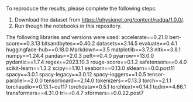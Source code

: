To reproduce the results, please complete the following steps:
1. Download the dataset from https://physionet.org/content/radqa/1.0.0/.
2. Run though the notebooks in this repository.

The following libraries and versions were used:
accelerate==0.21.0
bert-score==0.3.13
bitsandbytes==0.40.2
datasets==2.14.5
evaluate==0.4.1
huggingface-hub==0.18.0
Markdown==3.5
matplotlib==3.7.3
nltk==3.8.1
numpy==1.24.4
pandas==2.0.3
peft==0.4.0
pyarrow==13.0.0
pydantic==1.7.4
regex==2023.10.3
rouge-score==0.1.2
safetensors==0.4.0
scikit-learn==1.3.2
scipy==1.10.1
seaborn==0.13.0
sklearn==0.0.post11
spacy==3.0.1
spacy-legacy==3.0.12
spacy-loggers==1.0.5
tensor-parallel==2.0.0
tensorboard==2.14.0
tokenizers==0.13.3
torch==2.1.1
torchaudio==0.13.1+cu117
torchdata==0.5.1
torchtext==0.14.1
tqdm==4.66.1
transformers==4.31.0
trl==0.4.7
xformers==0.0.22.post7
